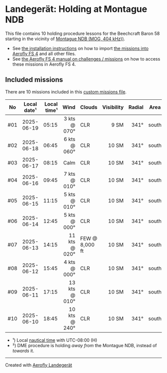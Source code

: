 # Landegerät: Holding at Montague NDB

This file contains 10 holding procedure lessons for the Beechcraft Baron 58 starting in the vicinity of [Montague NDB (MOG, 404 kHz))](https://skyvector.com/?ll=41.7273%2C-122.48175&chart=301&zoom=2).

- See [the installation instructions](https://fboes.github.io/aerofly-missions/docs/generic-installation.html) on how to import [the missions into Aerofly FS 4](missions/custom_missions_user.tmc) and all other files.
- See [the Aerofly FS 4 manual on challenges / missions](https://www.aerofly.com/tutorials/missions/) on how to access these missions in Aerofly FS 4.

## Included missions

There are 10 missions included in this [custom missions file](missions/custom_missions_user.tmc).

| No  | Local date¹ | Local time¹ |          Wind | Clouds         | Visibility | Radial | Area  |  DME | Turn | Altitude |
| :-: | ----------- | ----------: | ------------: | -------------- | ---------: | -----: | ----- | ---: | :--: | -------: |
| #01 | 2025-06-19  |       05:15 |  3 kts @ 070° | CLR            |       9 SM |   341° | south |    — |  R   | 6,800 ft |
| #02 | 2025-06-18  |       06:45 |  6 kts @ 060° | CLR            |      10 SM |   341° | south |    — |  R   | 6,800 ft |
| #03 | 2025-06-17  |       08:15 |          Calm | CLR            |      10 SM |   341° | south |    — |  R   | 6,800 ft |
| #04 | 2025-06-16  |       09:45 |  7 kts @ 010° | CLR            |      10 SM |   341° | south |    — |  R   | 6,800 ft |
| #05 | 2025-06-15  |       11:15 |  5 kts @ 010° | CLR            |      10 SM |   341° | south |    — |  R   | 6,800 ft |
| #06 | 2025-06-14  |       12:45 |  5 kts @ 000° | CLR            |      10 SM |   341° | south |    — |  R   | 6,800 ft |
| #07 | 2025-06-13  |       14:15 | 11 kts @ 020° | FEW @ 8,000 ft |      10 SM |   341° | south |    — |  R   | 6,800 ft |
| #08 | 2025-06-12  |       15:45 |  4 kts @ 000° | CLR            |      10 SM |   341° | south |    — |  R   | 6,800 ft |
| #09 | 2025-06-11  |       17:15 | 13 kts @ 010° | CLR            |      10 SM |   341° | south |    — |  R   | 6,800 ft |
| #10 | 2025-06-10  |       18:45 | 10 kts @ 240° | CLR            |      10 SM |   341° | south |    — |  R   | 6,800 ft |

- ¹) Local [nautical time](https://en.wikipedia.org/wiki/Nautical_time) with UTC-08:00 (H)
- ²) DME procedure is holding _away from_ the Montague NDB, instead of _towards_ it.

---

Created with [Aerofly Landegerät](https://github.com/fboes/aerofly-patterns)

